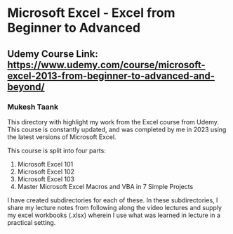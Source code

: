 # Microsoft Excel - Excel from Beginner to Advanced
## Udemy Course Link: https://www.udemy.com/course/microsoft-excel-2013-from-beginner-to-advanced-and-beyond/
### Mukesh Taank


This directory with highlight my work from the Excel course from Udemy. This course is constantly updated, and was completed by me in 2023 using the latest versions of Microsoft Excel.

This course is split into four parts:
  1. Microsoft Excel 101
  2. Microsoft Excel 102
  3. Microsoft Excel 103
  4. Master Microsoft Excel Macros and VBA in 7 Simple Projects
 
I have created subdirectories for each of these. In these subdirectories, I share my lecture notes from following along the video lectures and supply my excel workbooks (.xlsx) wherein I use what was learned in lecture in a practical setting.
